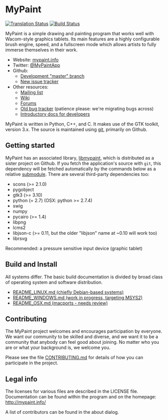 MyPaint
=======
[![Translation Status](https://hosted.weblate.org/widgets/mypaint/mypaint/svg-badge.svg)](https://hosted.weblate.org/engage/mypaint/?utm_source=widget)
[![Build Status](https://travis-ci.org/mypaint/mypaint.png?branch=master)](https://travis-ci.org/mypaint/mypaint)

MyPaint is a simple drawing and painting program
that works well with Wacom-style graphics tablets.
Its main features are a highly configurable brush engine, speed,
and a fullscreen mode which allows artists to
fully immerse themselves in their work.

* Website: [mypaint.info](http://mypaint.info/)
* Twitter: [@MyPaintApp](https://twitter.com/MyPaintApp)
* Github:
  - [Development "master" branch](https://github.com/mypaint/mypaint)
  - [New issue tracker](https://github.com/mypaint/mypaint/issues)
* Other resources:
  - [Mailing list](https://mail.gna.org/listinfo/mypaint-discuss)
  - [Wiki](http://wiki.mypaint.info/)
  - [Forums](http://forum.intilinux.com/)
  - [Old bug tracker](http://gna.org/bugs/?group=mypaint)
    (patience please: we're migrating bugs across)
  - [Introductory docs for developers](http://wiki.mypaint.info/index.php?title=Documentation/ForDevelopers)

MyPaint is written in Python, C++, and C.
It makes use of the GTK toolkit, version 3.x.
The source is maintained using [git](http://www.git-scm.com),
primarily on Github.

Getting started
---------------

MyPaint has an associated library,
[libmypaint](https://github.com/mypaint/libmypaint),
which is distributed as a sister project on Github.
If you fetch the application's source with `git`,
this dependency will be fetched automatically
by the commands below as a relative
[submodule](http://www.git-scm.com/book/en/Git-Tools-Submodules).
There are several third-party dependencies too:

- scons (>= 2.1.0)
- pygobject
- gtk3 (>= 3.10)
- python (= 2.7) (OSX: python >= 2.7.4)
- swig
- numpy
- pycairo (>= 1.4)
- libpng
- lcms2
- libjson-c (>= 0.11, but the older "libjson" name at ~0.10 will work too)
- librsvg

Recommended: a pressure sensitive input device (graphic tablet)

Build and Install
-----------------

All systems differ. The basic build documentation is divided by broad
class of operating system and software distribution.

* [README\_LINUX.md (chiefly Debian-based systems)](README_LINUX.md)
* [README\_WINDOWS.md (work in progress, targeting MSYS2)](README_WINDOWS.md)
* [README\_OSX.md (macports - needs review)](README_OSX.md)

Contributing
------------

The MyPaint project welcomes and encourages participation by everyone.
We want our community to be skilled and diverse, and we want it to be a
community that anybody can feel good about joining. No matter who you
are or what your background is, we welcome you.

Please see the file [CONTRIBUTING.md](CONTRIBUTING.md) for details of
how you can participate in the project.

Legal info
----------

The licenses for various files are described in the LICENSE file.
Documentation can be found within the program and on the homepage:
http://mypaint.info/

A list of contributors can be found in the about dialog.
